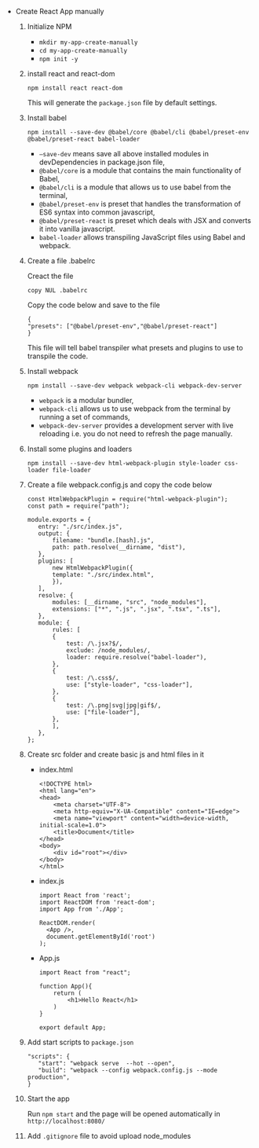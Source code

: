 - Create React App manually

  1.  Initialize NPM

      - `mkdir my-app-create-manually`
      - `cd my-app-create-manually`
      - `npm init -y`

  2.  install react and react-dom

      `npm install react react-dom`

      This will generate the `package.json` file by default settings.

  3.  Install babel

      `npm install --save-dev @babel/core @babel/cli @babel/preset-env @babel/preset-react babel-loader`

      - `–save-dev` means save all above installed modules in devDependencies in package.json file,
      - `@babel/core` is a module that contains the main functionality of Babel,
      - `@babel/cli` is a module that allows us to use babel from the terminal,
      - `@babel/preset-env` is preset that handles the transformation of ES6 syntax into common javascript,
      - `@babel/preset-react` is preset which deals with JSX and converts it into vanilla javascript.
      - `babel-loader` allows transpiling JavaScript files using Babel and webpack.

  4.  Create a file .babelrc

      Creact the file

      ```
      copy NUL .babelrc
      ```

      Copy the code below and save to the file

      ```
      {
      "presets": ["@babel/preset-env","@babel/preset-react"]
      }
      ```

      This file will tell babel transpiler what presets and plugins to use to transpile the code.

  5.  Install webpack

      `npm install --save-dev webpack webpack-cli webpack-dev-server`

      - `webpack` is a modular bundler,
      - `webpack-cli` allows us to use webpack from the terminal by running a set of commands,
      - `webpack-dev-server` provides a development server with live reloading i.e. you do not need to refresh the page manually.

  6.  Install some plugins and loaders

      `npm install --save-dev html-webpack-plugin style-loader css-loader file-loader`

  7.  Create a file webpack.config.js and copy the code below

      ```
      const HtmlWebpackPlugin = require("html-webpack-plugin");
      const path = require("path");

      module.exports = {
         entry: "./src/index.js",
         output: {
             filename: "bundle.[hash].js",
             path: path.resolve(__dirname, "dist"),
         },
         plugins: [
             new HtmlWebpackPlugin({
             template: "./src/index.html",
             }),
         ],
         resolve: {
             modules: [__dirname, "src", "node_modules"],
             extensions: ["*", ".js", ".jsx", ".tsx", ".ts"],
         },
         module: {
             rules: [
             {
                 test: /\.jsx?$/,
                 exclude: /node_modules/,
                 loader: require.resolve("babel-loader"),
             },
             {
                 test: /\.css$/,
                 use: ["style-loader", "css-loader"],
             },
             {
                 test: /\.png|svg|jpg|gif$/,
                 use: ["file-loader"],
             },
             ],
         },
      };
      ```

  8.  Create src folder and create basic js and html files in it

      - index.html

        ```
        <!DOCTYPE html>
        <html lang="en">
        <head>
            <meta charset="UTF-8">
            <meta http-equiv="X-UA-Compatible" content="IE=edge">
            <meta name="viewport" content="width=device-width, initial-scale=1.0">
            <title>Document</title>
        </head>
        <body>
            <div id="root"></div>
        </body>
        </html>
        ```

      - index.js

        ```
        import React from 'react';
        import ReactDOM from 'react-dom';
        import App from './App';

        ReactDOM.render(
          <App />,
          document.getElementById('root')
        );
        ```

      - App.js

        ```
        import React from "react";

        function App(){
            return (
                <h1>Hello React</h1>
            )
        }

        export default App;
        ```

  9.  Add start scripts to `package.json`

      ```
      "scripts": {
         "start": "webpack serve  --hot --open",
         "build": "webpack --config webpack.config.js --mode production",
      }
      ```

  10. Start the app

      Run `npm start` and the page will be opened automatically in `http://localhost:8080/`

  11. Add `.gitignore` file to avoid upload node_modules
